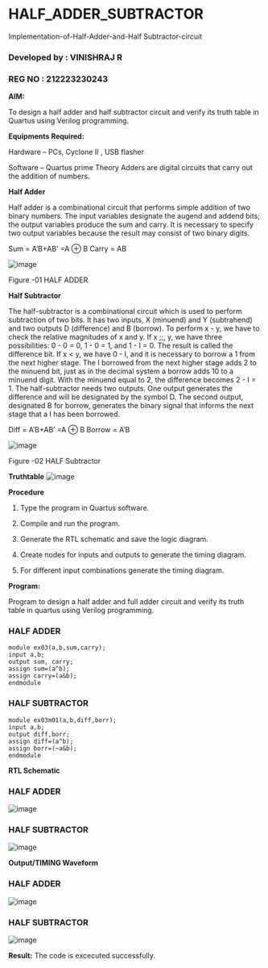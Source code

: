 # HALF_ADDER_SUBTRACTOR

Implementation-of-Half-Adder-and-Half Subtractor-circuit

### Developed by : VINISHRAJ R
### REG NO : 212223230243

**AIM:**

To design a half adder and half subtractor circuit and verify its truth table in Quartus using Verilog programming.

**Equipments Required:**

Hardware – PCs, Cyclone II , USB flasher 

Software – Quartus prime Theory Adders are digital circuits that carry out the addition of numbers.

**Half Adder**

Half adder is a combinational circuit that performs simple addition of two binary numbers. The input variables designate the augend and addend bits; the output variables produce the sum and carry. It is necessary to specify two output variables because the result may consist of two binary digits.

Sum = A’B+AB’ =A ⊕ B Carry = AB

![image](https://github.com/naavaneetha/HALF_ADDER_SUBTRACTOR/assets/154305477/bd4a0b2c-cdbc-4184-ab08-81578f121e1f)

Figure -01 HALF ADDER

**Half Subtractor**

The half-subtractor is a combinational circuit which is used to perform subtraction of two bits. It has two inputs, X (minuend) and Y (subtrahend) and two outputs D (difference) and B (borrow). To perform x - y, we have to check the relative magnitudes of x and y. If x ;;, y, we have three possibilities: 0 - 0 = 0, 1 - 0 = 1, and 1 - I = 0. The result is called the difference bit. If x < y, we have 0 - I, and it is necessary to borrow a 1 from the next higher stage. The I borrowed from the next higher stage adds 2 to the minuend bit, just as in the decimal system a borrow adds 10 to a minuend digit. With the minuend equal to 2, the difference becomes 2 - I = 1. The half-subtractor needs two outputs. One output generates the difference and will be designated by the symbol D. The second output, designated B for borrow, generates the binary signal that informs the next stage that a I has been borrowed. 

Diff = A’B+AB’ =A ⊕ B
Borrow = A’B

 ![image](https://github.com/naavaneetha/HALF_ADDER_SUBTRACTOR/assets/154305477/d76b099c-513f-4e7c-843a-e2fd028a531a)

Figure -02 HALF Subtractor

**Truthtable**
![image](https://github.com/user-attachments/assets/70173df4-3d46-4539-b86b-20232269ac01)

**Procedure**

1.	Type the program in Quartus software.

2.	Compile and run the program.

3.	Generate the RTL schematic and save the logic diagram.

4.	Create nodes for inputs and outputs to generate the timing diagram.

5.	For different input combinations generate the timing diagram.


**Program:**

 Program to design a half adder and full adder circuit and verify its truth table in quartus using Verilog programming.
### HALF ADDER
```
module ex03(a,b,sum,carry);
input a,b;
output sum, carry;
assign sum=(a^b);
assign carry=(a&b);
endmodule
```
### HALF SUBTRACTOR
```
module ex03m01(a,b,diff,borr);
input a,b;
output diff,borr;
assign diff=(a^b);
assign borr=(~a&b);
endmodule
```




**RTL Schematic**
### HALF ADDER
![image](https://github.com/user-attachments/assets/1bfef1fe-44d4-4034-a79f-09ebfcbaf60c)

### HALF SUBTRACTOR
![image](https://github.com/user-attachments/assets/b43b2921-9250-4f47-9823-a58dafe6e289)


**Output/TIMING Waveform**
### HALF ADDER
![image](https://github.com/user-attachments/assets/9f7c603a-07f0-43b0-a9b1-0c178a6b3c46)

### HALF SUBTRACTOR
![image](https://github.com/user-attachments/assets/cc18459e-c488-41d0-a2da-b72af6e8d0d7)


**Result:**
 The code is excecuted successfully.
